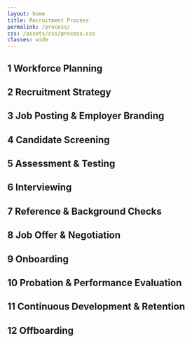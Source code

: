 ```yaml
---
layout: home
title: Recruitment Process
permalink: /process/
css: /assets/css/process.css
classes: wide
---
```


<!-- ensure the CSS is loaded for this page -->
<link rel="stylesheet" href="{{ '/assets/css/process.css' | relative_url }}">

<div class="timeline">

  <div class="process left">
    <div class="content">
      <h2><span class="stage-circle">1</span> Workforce Planning</h2>
    </div>
  </div>

  <div class="process right">
    <div class="content">
      <h2><span class="stage-circle">2</span> Recruitment Strategy</h2>
    </div>
  </div>

  <div class="process left">
    <div class="content">
      <h2><span class="stage-circle">3</span> Job Posting &amp; Employer Branding</h2>
    </div>
  </div>

  <div class="process right">
    <div class="content">
      <h2><span class="stage-circle">4</span> Candidate Screening</h2>
    </div>
  </div>

  <div class="process left">
    <div class="content">
      <h2><span class="stage-circle">5</span> Assessment &amp; Testing</h2>
    </div>
  </div>

  <div class="process right">
    <div class="content">
      <h2><span class="stage-circle">6</span> Interviewing</h2>
    </div>
  </div>

  <div class="process left">
    <div class="content">
      <h2><span class="stage-circle">7</span> Reference &amp; Background Checks</h2>
    </div>
  </div>

  <div class="process right">
    <div class="content">
      <h2><span class="stage-circle">8</span> Job Offer &amp; Negotiation</h2>
    </div>
  </div>

  <div class="process left">
    <div class="content">
      <h2><span class="stage-circle">9</span> Onboarding</h2>
    </div>
  </div>

  <div class="process right">
    <div class="content">
      <h2><span class="stage-circle">10</span> Probation &amp; Performance Evaluation</h2>
    </div>
  </div>

  <div class="process left">
    <div class="content">
      <h2><span class="stage-circle">11</span> Continuous Development &amp; Retention</h2>
    </div>
  </div>

  <div class="process right">
    <div class="content">
      <h2><span class="stage-circle">12</span> Offboarding</h2>
    </div>
  </div>

</div>

